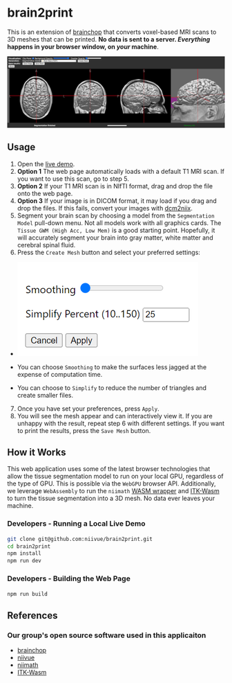 # brain2print

This is an extension of [brainchop](https://github.com/neuroneural/brainchop) that converts voxel-based MRI scans to 3D meshes that can be printed. **No data is sent to a server. *Everything* happens in your browser window, on *your* machine**. 

![image of web page](brain2print.png)

## Usage

1. Open the [live demo](https://niivue.github.io/brain2print/).
2. **Option 1** The web page automatically loads with a default T1 MRI scan. If you want to use this scan, go to step 5.
3. **Option 2** If your T1 MRI scan is in NIfTI format, drag and drop the file onto the web page.
4. **Option 3** If your image is in DICOM format, it may load if you drag and drop the files. If this fails, convert your images with [dcm2niix](https://github.com/rordenlab/dcm2niix).
5. Segment your brain scan by choosing a model from the `Segmentation Model` pull-down menu. Not all models work with all graphics cards. The `Tissue GWM (High Acc, Low Mem)` is a good starting point. Hopefully, it will accurately segment your brain into gray matter, white matter and cerebral spinal fluid.
6. Press the `Create Mesh` button and select your preferred settings:

  - ![settings dialog](Settings.png)

  - You can choose `Smoothing` to make the surfaces less jagged at the expense of computation time.
  - You can choose to `Simplify` to reduce the number of triangles and create smaller files.

7. Once you have set your preferences, press `Apply`.
8. You will see the mesh appear and can interactively view it. If you are unhappy with the result, repeat step 6 with different settings. If you want to print the results, press the `Save Mesh` button.

## How it Works

This web application uses some of the latest browser technologies that allow the tissue segmentation model to run on your local GPU, regardless of the type of GPU. This is possible via the `WebGPU` browser API. Additionally, we leverage `WebAssembly` to run the `niimath` [WASM wrapper](https://www.npmjs.com/package/@niivue/niimath) and [ITK-Wasm](https://wasm.itk.org) to turn the tissue segmentation into a 3D mesh. No data ever leaves your machine.

### Developers - Running a Local Live Demo

```bash
git clone git@github.com:niivue/brain2print.git
cd brain2print
npm install
npm run dev
```


### Developers - Building the Web Page

```bash
npm run build
```

## References

### Our group's open source software used in this applicaiton

- [brainchop](https://github.com/neuroneural/brainchop)
- [niivue](https://github.com/niivue/niivue)
- [niimath](https://github.com/rordenlab/niimath)
- [ITK-Wasm](https://github.com/InsightSoftwareConsortium/ITK-Wasm)
